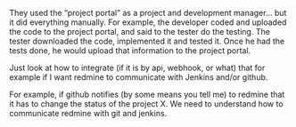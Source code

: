 They used the “project portal” as a project and development manager... but it did everything manually. For example, the developer coded and uploaded the code to the project portal, and said to the tester do the testing. The tester downloaded the code, implemented it and tested it. Once he had the tests done, he would upload that information to the project portal.


Just look at how to integrate (if it is by api, webhook, or what) that for example if I want redmine to communicate with Jenkins and/or github.

For example, if github notifies (by some means you tell me) to redmine that it has to change the status of the project X. We need to understand how to communicate redmine with git and jenkins.